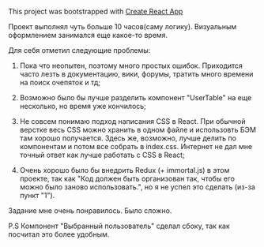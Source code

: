 This project was bootstrapped with [Create React App](https://github.com/facebookincubator/create-react-app)

Проект выполнял чуть больше 10 часов(саму логику). Визуальным оформлением занимался еще какое-то время.

Для себя отметил следующие проблемы:

1) Пока что неопытен, поэтому много простых ошибок. Приходится часто лезть в документацию, вики, форумы, тратить много времени на поиск очепяток и тд;

2) Возможно было бы лучше разделить компонент "UserTable" на еще несколько, но время уже кончилось;

3) Не совсем понимаю подход написания CSS в React. При обычной верстке весь CSS можно хранить в одном файле и использовть БЭМ там хорошо получается. Здесь же, возможно, лучше делить по компонентам и потом все собрать в index.css. Интернет не дал мне точный ответ как лучше работать с CSS в React;

4) Очень хорошо было бы внедрить Redux (+ immortal.js) в этом проекте, так как "Код должен быть организован так, чтобы его можно было заново использовать.", но я не успел это сделать (из-за пункт "1"). 

Задание мне очень понравилось. Было сложно.

P.S Компонент "Выбранный пользователь" сделал сбоку, так как посчитал это более удобным.